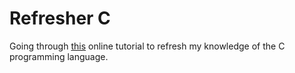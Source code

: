 # Refresher C

Going through [this][0] online tutorial to refresh my knowledge of the C programming language.

[0]: http://aelinik.free.fr/c/
